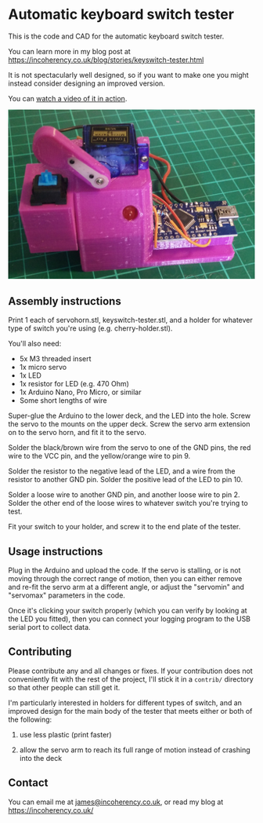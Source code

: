 # Automatic keyboard switch tester

This is the code and CAD for the automatic keyboard switch tester.

You can learn more in my blog post at https://incoherency.co.uk/blog/stories/keyswitch-tester.html

It is not spectacularly well designed, so if you want to make one you might instead consider designing an improved version.

You can [watch a video of it in action](https://www.youtube.com/watch?v=jl0PIKjTmjM).

![Photograph of device](photo.jpg)

## Assembly instructions

Print 1 each of servohorn.stl, keyswitch-tester.stl, and a holder for whatever type of switch you're using (e.g. cherry-holder.stl).

You'll also need:

 - 5x M3 threaded insert
 - 1x micro servo
 - 1x LED
 - 1x resistor for LED (e.g. 470 Ohm)
 - 1x Arduino Nano, Pro Micro, or similar
 - Some short lengths of wire

Super-glue the Arduino to the lower deck, and the LED into the hole. Screw the servo to the mounts on the upper deck. Screw the servo
arm extension on to the servo horn, and fit it to the servo.

Solder the black/brown wire from the servo to one of the GND pins, the red wire to the VCC pin, and the yellow/orange wire
to pin 9.

Solder the resistor to the negative lead of the LED, and a wire from the resistor to another GND pin. Solder the positive lead
of the LED to pin 10.

Solder a loose wire to another GND pin, and another loose wire to pin 2. Solder the other end of the loose wires to whatever
switch you're trying to test.

Fit your switch to your holder, and screw it to the end plate of the tester.

## Usage instructions

Plug in the Arduino and upload the code. If the servo is stalling, or is not moving through the correct range of motion, then you can
either remove and re-fit the servo arm at a different angle, or adjust the "servomin" and "servomax" parameters in the code.

Once it's clicking your switch properly (which you can verify by looking at the LED you fitted), then you can connect your logging
program to the USB serial port to collect data.

## Contributing

Please contribute any and all changes or fixes. If your contribution does not conveniently fit with the rest of the project, I'll stick
it in a `contrib/` directory so that other people can still get it.

I'm particularly interested in holders for different types of switch, and an improved design for the main body of the tester that meets either
or both of the following:

1. use less plastic (print faster)

2. allow the servo arm to reach its full range of motion instead of crashing into the deck

## Contact

You can email me at james@incoherency.co.uk, or read my blog at https://incoherency.co.uk/
